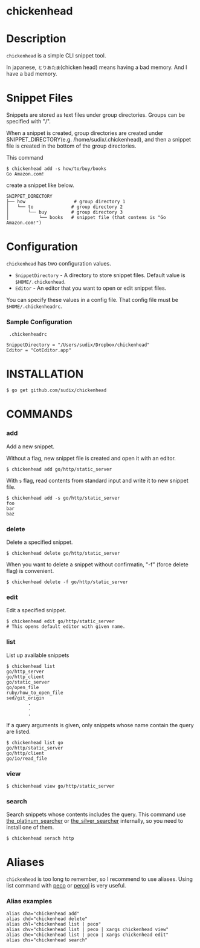 # chickenhead

Description
=============

`chickenhead` is a simple CLI snippet tool.

In japanese, `とりあたま`(chicken head) means having a bad memory.
And I have a bad memory.

Snippet Files
=============

Snippets are stored as text files under group directories.
Groups can be specified with "/".

When a snippet is created,
group directories are created under SNIPPET_DIRECTORY(e.g. /home/sudix/.chickenhead),
and then a snippet file is created in the bottom of the group directories.

This command

```
$ chickenhead add -s how/to/buy/books
Go Amazon.com!
```

create a snippet like below.

```
SNIPPET_DIRECTORY
├── how                  # group directory 1
│   └── to              # group directory 2
│       └── buy         # group directory 3
│           └── books   # snippet file (that contens is "Go Amazon.com!")
```

Configuration
=============

`chickenhead` has two configuration values.

* `SnippetDirectory` - A directory to store snippet files. Default value is `$HOME/.chickenhead`.
* `Editor` - An editor that you want to open or edit snippet files.

You can specify these values in a config file.
That config file must be `$HOME/.chickenheadrc`.

### Sample Configuration

` .chickenheadrc`

```
SnippetDirectory = "/Users/sudix/Dropbox/chickenhead"
Editor = "CotEditor.app"
```

INSTALLATION
=============

```
$ go get github.com/sudix/chickenhead
```

COMMANDS
=============

### add

Add a new snippet.

Without a flag, new snippet file is created and open it with an editor.

```
$ chickenhead add go/http/static_server
```

With `s` flag, read contents from standard input and write it to new snippet file.

```
$ chickenhead add -s go/http/static_server
foo
bar
baz
```

### delete

Delete a specified snippet.

```
$ chickenhead delete go/http/static_server
```

When you want to delete a snippet without confirmatin, "-f" (force delete flag) is convenient.

```
$ chickenhead delete -f go/http/static_server
```

### edit

Edit a specified snippet.

```
$ chickenhead edit go/http/static_server
# This opens default editor with given name.
```

### list

List up available snippets

```
$ chickenhead list
go/http_server
go/http_client
go/static_server
go/open_file
ruby/how_to_open_file
sed/git_origin
        .
        .
        .
```

If a query arguments is given, only snippets whose name contain the query are listed.

```
$ chickenhead list go
go/http/static_server
go/http/client
go/io/read_file
```

### view

```
$ chickenhead view go/http/static_server
```

### search

Search snippets whose contents includes the query.
This command use [the_platinum_searcher](https://github.com/monochromegane/the_platinum_searcher) or [the_silver_searcher](https://github.com/ggreer/the_silver_searcher)  internally,
so you need to install one of them.

```
$ chickenhead serach http
```

Aliases
=============

`chickenhead` is too long to remember, so I recommend to use aliases.
Using list command with [peco](https://github.com/peco/peco) or [percol](https://github.com/mooz/percol) is very useful.

### Alias examples

```
alias cha="chickenhead add"
alias chd="chickenhead delete"
alias chl="chickenhead list | peco"
alias chv="chickenhead list | peco | xargs chickenhead view"
alias che="chickenhead list | peco | xargs chickenhead edit"
alias chs="chickenhead search"
```

